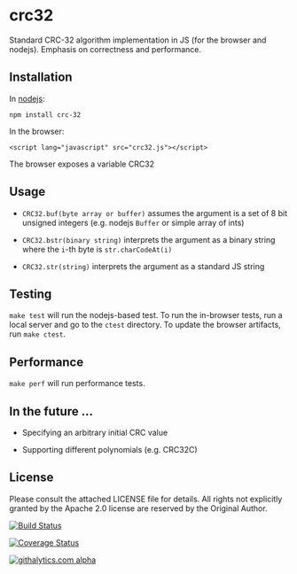 # crc32

Standard CRC-32 algorithm implementation in JS (for the browser and nodejs).
Emphasis on correctness and performance.

## Installation

In [nodejs](https://www.npmjs.org/package/crc-32):

    npm install crc-32

In the browser:

    <script lang="javascript" src="crc32.js"></script>

The browser exposes a variable CRC32

## Usage

- `CRC32.buf(byte array or buffer)` assumes the argument is a set of 8 bit
  unsigned integers (e.g. nodejs `Buffer` or simple array of ints)

- `CRC32.bstr(binary string)` interprets the argument as a binary string where
  the `i`-th byte is `str.charCodeAt(i)`

- `CRC32.str(string)` interprets the argument as a standard JS string

## Testing

`make test` will run the nodejs-based test.  To run the in-browser tests, run a
local server and go to the `ctest` directory.  To update the browser artifacts,
run `make ctest`.

## Performance

`make perf` will run performance tests.

## In the future ... 

- Specifying an arbitrary initial CRC value

- Supporting different polynomials (e.g. CRC32C)

## License

Please consult the attached LICENSE file for details.  All rights not explicitly
granted by the Apache 2.0 license are reserved by the Original Author.

[![Build Status](https://travis-ci.org/SheetJS/js-crc32.png?branch=master)](https://travis-ci.org/SheetJS/js-crc32)

[![Coverage Status](https://coveralls.io/repos/SheetJS/js-crc32/badge.png?branch=master)](https://coveralls.io/r/SheetJS/js-crc32?branch=master)

[![githalytics.com alpha](https://cruel-carlota.pagodabox.com/ee0e89f8b1d5b861ffbf264b8ce329a6 "githalytics.com")](http://githalytics.com/SheetJS/js-crc32)

